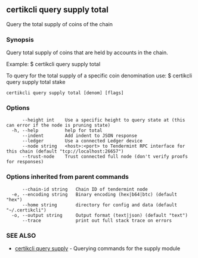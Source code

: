 ## certikcli query supply total

Query the total supply of coins of the chain

### Synopsis

Query total supply of coins that are held by accounts in the
			chain.

Example:
$ certikcli query supply total

To query for the total supply of a specific coin denomination use:
$ certikcli query supply total stake

```
certikcli query supply total [denom] [flags]
```

### Options

```
      --height int    Use a specific height to query state at (this can error if the node is pruning state)
  -h, --help          help for total
      --indent        Add indent to JSON response
      --ledger        Use a connected Ledger device
      --node string   <host>:<port> to Tendermint RPC interface for this chain (default "tcp://localhost:26657")
      --trust-node    Trust connected full node (don't verify proofs for responses)
```

### Options inherited from parent commands

```
      --chain-id string   Chain ID of tendermint node
  -e, --encoding string   Binary encoding (hex|b64|btc) (default "hex")
      --home string       directory for config and data (default "~/.certikcli")
  -o, --output string     Output format (text|json) (default "text")
      --trace             print out full stack trace on errors
```

### SEE ALSO

* [certikcli query supply](certikcli_query_supply.md)	 - Querying commands for the supply module


